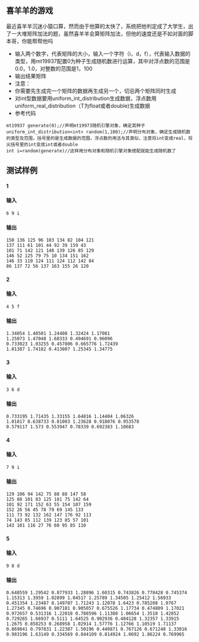 ## 喜羊羊的游戏
最近喜羊羊沉迷小猿口算，然而由于他算的太快了，系统把他判定成了大学生，出了一大堆矩阵加法的题，虽然喜羊羊会算矩阵加法，但他的速度还是不如对面的脚本哥，你能帮帮他吗
- 输入两个数字，代表矩阵的大小，输入一个字符（i，d，f），代表输入数据的类型，用mt19937配置0为种子生成随机数进行运算，其中对浮点数的范围是0.0，1.0，对整数的范围是1，100
- 输出结果矩阵
- 注意：
 - 你需要先生成完一个矩阵的数据再生成另一个，切忌两个矩阵同时生成
 - 对int型数据要用uniform_int_distribution<int>生成数据，浮点数用uniform_real_distribution<T>（T为float或者double)生成数据
- 参考代码
```
mt19937 generate(0);//声明mt19973随机引擎对象，确定其种子
uniform_int_distribution<int> random(1,100);//声明分布对象，确定生成随机数的类型及范围，括号里的是生成数据的范围，浮点数的用法与其类似，注意将int变成real，将尖括号里的int变成int或者double
int i=random(generate)//这样用分布对象和随机引擎对象搭配就能生成随机数了
```
## 测试样例
#### 1
#### 输入
```
6 9 i
```
#### 输出
```
150 136 125 96 103 134 82 104 121
137 111 61 101 44 92 39 159 43
101 71 142 121 148 139 126 85 129
146 52 125 79 75 10 134 151 162
146 33 110 124 111 124 112 142 84
86 137 72 56 137 163 155 26 120
```
#### 2
#### 输入
```
4 5 f
```
#### 输出
```
1.34054 1.40501 1.24408 1.32424 1.17081
1.25073 1.47048 1.68333 0.494691 0.96096
0.733023 1.03255 0.457806 0.665776 1.72439
1.01387 1.74182 0.413007 1.25345 1.34775
```
#### 3
#### 输入
```
3 6 d
```
#### 输出
```
0.733195 1.71435 1.33155 1.64816 1.14404 1.06326
1.01817 0.638733 0.81003 1.23628 0.918076 0.953578
0.579117 1.573 0.553947 0.78339 0.692383 1.10683
```
#### 4
#### 输入
```
7 9 i
```
#### 输出
```
129 106 94 142 75 88 88 147 58
125 88 101 83 125 181 75 142 64
101 92 171 152 63 55 154 107 159
152 26 56 45 78 79 69 145 133
111 73 92 132 162 147 176 92 113
74 143 85 112 139 123 85 57 101
143 101 116 27 76 60 95 85 110
```
#### 5
#### 输入
```
9 8 d
```
#### 输出
```
0.648559 1.29542 0.877933 1.28896 1.60315 0.743826 0.778428 0.745374
1.15313 1.3959 1.02899 1.04517 1.25789 1.34505 1.25412 1.56933
0.451354 1.23487 0.149707 1.71243 1.12078 1.6423 0.785208 1.0767
1.27345 0.74696 0.907181 0.905057 0.675526 1.17734 0.474809 1.17021
0.972657 0.531316 1.22018 0.788596 1.11388 1.06654 1.3518 1.42852
0.729265 1.66937 0.5111 1.64525 0.902936 0.484128 1.32357 1.33915
1.2675 0.858253 0.268958 1.02914 1.57776 1.12766 1.10519 1.71137
0.869841 0.797831 1.22387 1.50196 0.440871 0.767126 0.671248 1.33016
0.983196 1.63149 0.334569 0.844109 0.814924 1.0692 1.86224 0.769965
```
